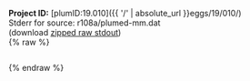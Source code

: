 **Project ID:** [plumID:19.010]({{ '/' | absolute_url }}eggs/19/010/)  
Stderr for source:  r108a/plumed-mm.dat   
(download [zipped raw stdout](plumed-mm.dat.plumed.stdout.txt.zip))  
{% raw %}
<pre>
</pre>
{% endraw %}
